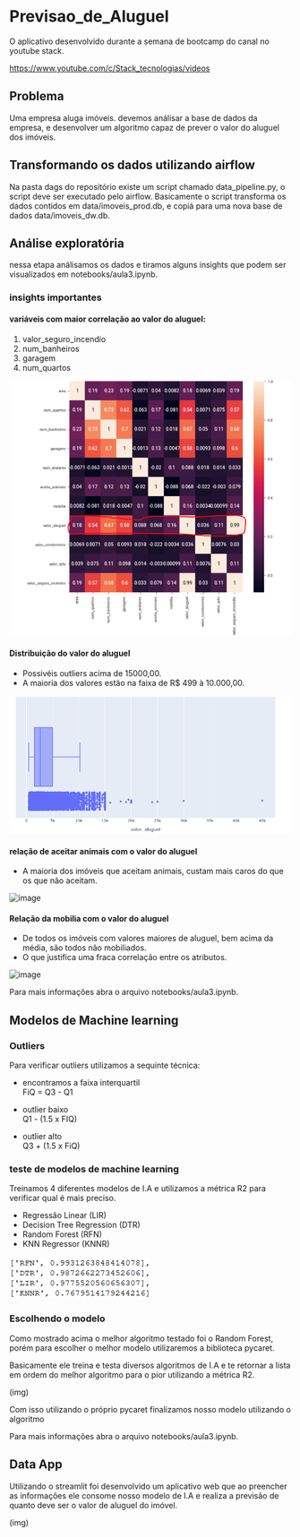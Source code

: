 # Previsao_de_Aluguel
O aplicativo desenvolvido durante a semana de bootcamp do canal no youtube stack.

https://www.youtube.com/c/Stack_tecnologias/videos


## Problema

Uma empresa aluga imóveis. devemos análisar a base de dados da empresa, e desenvolver um algoritmo capaz de prever o valor do aluguel dos imóveis.

## Transformando os dados utilizando airflow

Na pasta dags do repositório existe um script chamado data_pipeline.py, o script deve ser executado pelo airflow. Basicamente o script transforma os dados contidos em data/imoveis_prod.db, e copiá para uma nova base de dados data/imoveis_dw.db.

## Análise exploratória

nessa etapa análisamos os dados e tiramos alguns insights que podem ser visualizados em notebooks/aula3.ipynb.

### insights importantes

#### variáveis com maior correlação ao valor do aluguel:

1. valor_seguro_incendio
2. num_banheiros
3. garagem
4. num_quartos

![img](https://github.com/Alisson-tech/Previsao_de_Aluguel/blob/master/img/correlacao.PNG)

#### Distribuição do valor do aluguel

- Possivéis outliers acima de 15000,00.
- A maioria dos valores estão na faixa de R$ 499 à 10.000,00.

![img](https://github.com/Alisson-tech/Previsao_de_Aluguel/blob/master/img/distribuicao_aluguel.PNG)

#### relação de aceitar animais com o valor do aluguel

- A maioria dos imóveis que aceitam animais, custam mais caros do que os que não aceitam.

![image](https://user-images.githubusercontent.com/62691446/123855179-f4c3ec80-d8f5-11eb-9f60-a0dee03b11e5.png)

#### Relação da mobilia com o valor do aluguel

- De todos os imóveis com valores maiores de aluguel, bem acima da média, são todos não mobiliados.
- O que justifica uma fraca correlação entre os atributos.

![image](https://user-images.githubusercontent.com/62691446/123854045-86325f00-d8f4-11eb-909e-753b4f33fd26.png)

Para mais informações abra o arquivo notebooks/aula3.ipynb.

## Modelos de Machine learning

### Outliers

Para verificar outliers utilizamos a sequinte técnica:

- encontramos a faixa interquartil \
FiQ = Q3 - Q1
- outlier baixo \
Q1 - (1.5 x FIQ)

- outlier alto \
Q3 + (1.5 x FiQ)

### teste de modelos de machine learning

Treinamos 4 diferentes modelos de I.A e utilizamos a métrica R2 para verificar qual é mais preciso.

- Regressão Linear (LIR)
- Decision Tree Regression (DTR)
- Random Forest (RFN)
- KNN Regressor (KNNR)


![img](https://github.com/Alisson-tech/Previsao_de_Aluguel/blob/master/img/modelos.PNG)

### Escolhendo o modelo

Como mostrado acima o melhor algoritmo testado foi o Random Forest, porém para escolher o melhor modelo utilizaremos a biblioteca pycaret.

Basicamente ele treina e testa diversos algoritmos de I.A e te retornar a lista em ordem do melhor algoritmo para o pior utilizando a métrica R2.

(img)

Com isso utilizando o próprio pycaret finalizamos nosso modelo utilizando o algoritmo  

Para mais informações abra o arquivo notebooks/aula3.ipynb.

## Data App

Utilizando o streamlit foi desenvolvido um aplicativo web que ao preencher as informações ele consome nosso modelo de I.A e realiza a previsão de quanto deve ser o valor de aluguel do imóvel.

(img)
